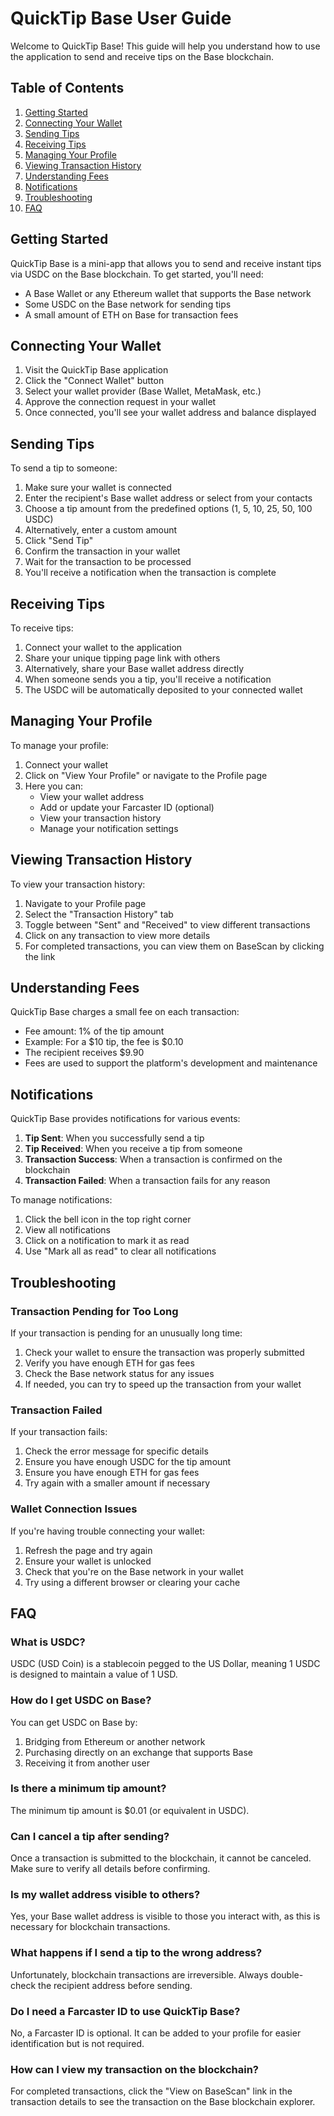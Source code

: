 # QuickTip Base User Guide

Welcome to QuickTip Base! This guide will help you understand how to use the application to send and receive tips on the Base blockchain.

## Table of Contents

1. [Getting Started](#getting-started)
2. [Connecting Your Wallet](#connecting-your-wallet)
3. [Sending Tips](#sending-tips)
4. [Receiving Tips](#receiving-tips)
5. [Managing Your Profile](#managing-your-profile)
6. [Viewing Transaction History](#viewing-transaction-history)
7. [Understanding Fees](#understanding-fees)
8. [Notifications](#notifications)
9. [Troubleshooting](#troubleshooting)
10. [FAQ](#faq)

## Getting Started

QuickTip Base is a mini-app that allows you to send and receive instant tips via USDC on the Base blockchain. To get started, you'll need:

- A Base Wallet or any Ethereum wallet that supports the Base network
- Some USDC on the Base network for sending tips
- A small amount of ETH on Base for transaction fees

## Connecting Your Wallet

1. Visit the QuickTip Base application
2. Click the "Connect Wallet" button
3. Select your wallet provider (Base Wallet, MetaMask, etc.)
4. Approve the connection request in your wallet
5. Once connected, you'll see your wallet address and balance displayed

## Sending Tips

To send a tip to someone:

1. Make sure your wallet is connected
2. Enter the recipient's Base wallet address or select from your contacts
3. Choose a tip amount from the predefined options (1, 5, 10, 25, 50, 100 USDC)
4. Alternatively, enter a custom amount
5. Click "Send Tip"
6. Confirm the transaction in your wallet
7. Wait for the transaction to be processed
8. You'll receive a notification when the transaction is complete

## Receiving Tips

To receive tips:

1. Connect your wallet to the application
2. Share your unique tipping page link with others
3. Alternatively, share your Base wallet address directly
4. When someone sends you a tip, you'll receive a notification
5. The USDC will be automatically deposited to your connected wallet

## Managing Your Profile

To manage your profile:

1. Connect your wallet
2. Click on "View Your Profile" or navigate to the Profile page
3. Here you can:
   - View your wallet address
   - Add or update your Farcaster ID (optional)
   - View your transaction history
   - Manage your notification settings

## Viewing Transaction History

To view your transaction history:

1. Navigate to your Profile page
2. Select the "Transaction History" tab
3. Toggle between "Sent" and "Received" to view different transactions
4. Click on any transaction to view more details
5. For completed transactions, you can view them on BaseScan by clicking the link

## Understanding Fees

QuickTip Base charges a small fee on each transaction:

- Fee amount: 1% of the tip amount
- Example: For a $10 tip, the fee is $0.10
- The recipient receives $9.90
- Fees are used to support the platform's development and maintenance

## Notifications

QuickTip Base provides notifications for various events:

1. **Tip Sent**: When you successfully send a tip
2. **Tip Received**: When you receive a tip from someone
3. **Transaction Success**: When a transaction is confirmed on the blockchain
4. **Transaction Failed**: When a transaction fails for any reason

To manage notifications:

1. Click the bell icon in the top right corner
2. View all notifications
3. Click on a notification to mark it as read
4. Use "Mark all as read" to clear all notifications

## Troubleshooting

### Transaction Pending for Too Long

If your transaction is pending for an unusually long time:

1. Check your wallet to ensure the transaction was properly submitted
2. Verify you have enough ETH for gas fees
3. Check the Base network status for any issues
4. If needed, you can try to speed up the transaction from your wallet

### Transaction Failed

If your transaction fails:

1. Check the error message for specific details
2. Ensure you have enough USDC for the tip amount
3. Ensure you have enough ETH for gas fees
4. Try again with a smaller amount if necessary

### Wallet Connection Issues

If you're having trouble connecting your wallet:

1. Refresh the page and try again
2. Ensure your wallet is unlocked
3. Check that you're on the Base network in your wallet
4. Try using a different browser or clearing your cache

## FAQ

### What is USDC?

USDC (USD Coin) is a stablecoin pegged to the US Dollar, meaning 1 USDC is designed to maintain a value of 1 USD.

### How do I get USDC on Base?

You can get USDC on Base by:
1. Bridging from Ethereum or another network
2. Purchasing directly on an exchange that supports Base
3. Receiving it from another user

### Is there a minimum tip amount?

The minimum tip amount is $0.01 (or equivalent in USDC).

### Can I cancel a tip after sending?

Once a transaction is submitted to the blockchain, it cannot be canceled. Make sure to verify all details before confirming.

### Is my wallet address visible to others?

Yes, your Base wallet address is visible to those you interact with, as this is necessary for blockchain transactions.

### What happens if I send a tip to the wrong address?

Unfortunately, blockchain transactions are irreversible. Always double-check the recipient address before sending.

### Do I need a Farcaster ID to use QuickTip Base?

No, a Farcaster ID is optional. It can be added to your profile for easier identification but is not required.

### How can I view my transaction on the blockchain?

For completed transactions, click the "View on BaseScan" link in the transaction details to see the transaction on the Base blockchain explorer.

